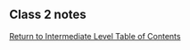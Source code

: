 ## Class 2 notes


[Return to Intermediate Level Table of Contents](https://github.com/TraceDugar/reading-notes/blob/main/301/toc.md)
